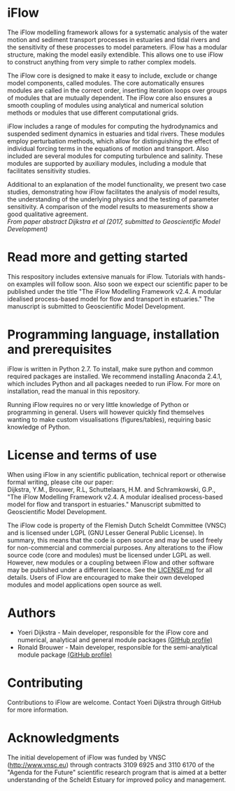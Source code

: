 # iFlow
The iFlow modelling framework allows for a systematic analysis of the water motion and sediment transport processes in estuaries and tidal rivers and the sensitivity of these processes to model parameters. iFlow has a modular structure, making the model easily extendible. This allows one to use iFlow to construct anything from very simple to rather complex models. 

The iFlow core is designed to make it easy to include, exclude or change model components, called modules. The core automatically ensures modules are called in the correct order, inserting iteration loops over groups of modules that are mutually dependent. The iFlow core also ensures a smooth coupling of modules using analytical and numerical solution methods or modules that use different computational grids.

iFlow includes a range of modules for computing the hydrodynamics and suspended sediment dynamics in estuaries and tidal rivers. These modules employ perturbation methods, which allow for distinguishing the effect of individual forcing terms in the equations of motion and transport. Also included are several modules for computing turbulence and salinity. These modules are supported by auxiliary modules, including a module that facilitates sensitivity studies. 

Additional to an explanation of the model functionality, we present two case studies, demonstrating how iFlow facilitates the analysis of model results, the understanding of the underlying physics and the testing of parameter sensitivity. A comparison of the model results to measurements show a good qualitative agreement.   
 *From paper abstract Dijkstra et al (2017, submitted to Geoscientific Model Development)*

# Read more and getting started
This respository includes extensive manuals for iFlow. Tutorials with hands-on examples will follow soon.
Also soon we expect our scientific paper to be published under the title "The iFlow Modelling Framework v2.4. A modular idealised process-based model for flow and transport in estuaries." The manuscript is submitted to Geoscientific Model Development.

# Programming language, installation and prerequisites
iFlow is written in Python 2.7. To install, make sure python and common required packages are installed. We recommend installing Anaconda 2.4.1, which includes Python and all packages needed to run iFlow. For more on installation, read the manual in this repository.

Running iFlow requires no or very little knowledge of Python or programming in general. Users will however quickly find themselves wanting to make custom visualisations (figures/tables), requiring basic knowledge of Python. 

# License and terms of use
When using iFlow in any scientific publication, technical report or otherwise formal writing, please cite our paper:  
Dijkstra, Y.M., Brouwer, R.L, Schuttelaars, H.M. and Schramkowski, G.P., "The iFlow Modelling Framework v2.4. A modular idealised process-based model for flow and transport in estuaries." Manuscript submitted to Geoscientific Model Development.

The iFlow code is property of the Flemish Dutch Scheldt Committee (VNSC) and is licensed under LGPL (GNU Lesser General Public License). In summary, this means that the code is open source and may be used freely for non-commercial and commercial purposes. Any alterations to the iFlow source code (core and modules) must be licensed under LGPL as well. However, new modules or a coupling between iFlow and other software may be published under a different licence. See the [LICENSE.md](LICENSE.md) for all details. Users of iFlow are encouraged to make their own developed modules and model applications open source as well. 

# Authors
* Yoeri Dijkstra - Main developer, responsible for the iFlow core and numerical, analytical and general module packages [(GitHub profile)](https://github.com/YoeriDijkstra) 
* Ronald Brouwer - Main developer, responsible for the semi-analytical module package [(GitHub profile)](https://github.com/rlbrouwer) 

# Contributing
Contributions to iFlow are welcome. Contact Yoeri Dijkstra through GitHub for more information.

# Acknowledgments
The initial developement of iFlow was funded by VNSC (http://www.vnsc.eu) through contracts 3109 6925 and 3110 6170 of the "Agenda for the Future" scientific research program that is aimed at a better understanding of the Scheldt Estuary for improved policy and management. 

